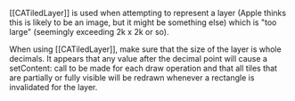[[CATiledLayer]] is used when attempting to represent a layer (Apple thinks this is likely to be an image, but it might be something else) which is "too large" (seemingly exceeding 2k x 2k or so).  

When using [[CATiledLayer]], make sure that the size of the layer is whole decimals.   It appears that any value after the decimal point will cause a setContent: call to be made for each draw operation and that all tiles that are partially or fully visible will be redrawn whenever a rectangle is invalidated for the layer.